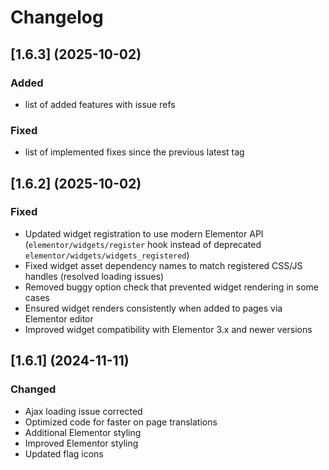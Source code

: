 # Changelog


## [1.6.3] (2025-10-02)

### Added
* list of added features with issue refs 

### Fixed
* list of implemented fixes since the previous latest tag

## [1.6.2] (2025-10-02)

### Fixed
* Updated widget registration to use modern Elementor API (`elementor/widgets/register` hook instead of deprecated `elementor/widgets/widgets_registered`)
* Fixed widget asset dependency names to match registered CSS/JS handles (resolved loading issues)
* Removed buggy option check that prevented widget rendering in some cases
* Ensured widget renders consistently when added to pages via Elementor editor
* Improved widget compatibility with Elementor 3.x and newer versions

## [1.6.1] (2024-11-11)

### Changed
* Ajax loading issue corrected
* Optimized code for faster on page translations
* Additional Elementor styling
* Improved Elementor styling
* Updated flag icons
